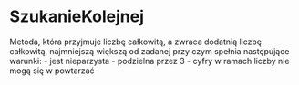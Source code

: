 # SzukanieKolejnej
Metoda, która przyjmuje liczbę całkowitą, a zwraca dodatnią liczbę całkowitą, najmniejszą większą od zadanej przy czym spełnia następujące warunki: - jest nieparzysta - podzielna przez 3 - cyfry w ramach liczby nie mogą się w powtarzać
